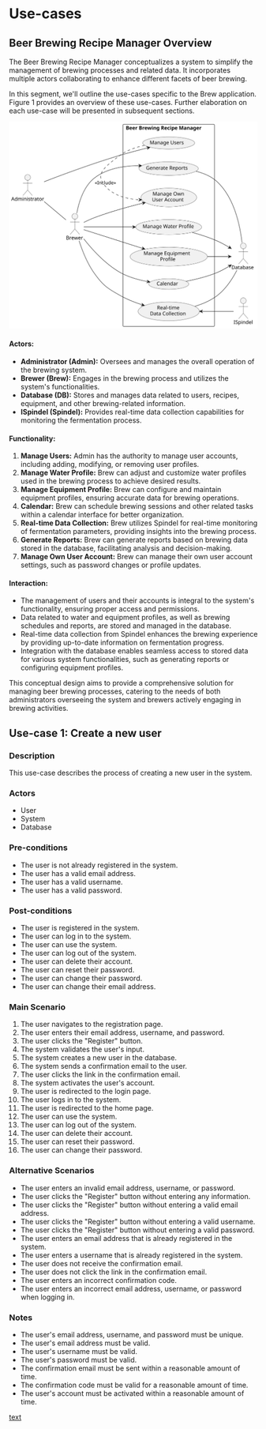 # Use-cases

## Beer Brewing Recipe Manager Overview

The Beer Brewing Recipe Manager conceptualizes a system to simplify the management of brewing processes and related data. It incorporates multiple actors collaborating to enhance different facets of beer brewing.

In this segment, we'll outline the use-cases specific to the Brew application. Figure 1 provides an overview of these use-cases. Further elaboration on each use-case will be presented in subsequent sections.

![Fig 1 - Brew Use case Overview](plantuml/BrewUsecaseOverview/BrewUsecaseOverview.svg)

#### Actors:
- **Administrator (Admin):** Oversees and manages the overall operation of the brewing system.
- **Brewer (Brew):** Engages in the brewing process and utilizes the system's functionalities.
- **Database (DB):** Stores and manages data related to users, recipes, equipment, and other brewing-related information.
- **ISpindel (Spindel):** Provides real-time data collection capabilities for monitoring the fermentation process.

#### Functionality:
1. **Manage Users:** Admin has the authority to manage user accounts, including adding, modifying, or removing user profiles.
2. **Manage Water Profile:** Brew can adjust and customize water profiles used in the brewing process to achieve desired results.
3. **Manage Equipment Profile:** Brew can configure and maintain equipment profiles, ensuring accurate data for brewing operations.
4. **Calendar:** Brew can schedule brewing sessions and other related tasks within a calendar interface for better organization.
5. **Real-time Data Collection:** Brew utilizes Spindel for real-time monitoring of fermentation parameters, providing insights into the brewing process.
6. **Generate Reports:** Brew can generate reports based on brewing data stored in the database, facilitating analysis and decision-making.
7. **Manage Own User Account:** Brew can manage their own user account settings, such as password changes or profile updates.

#### Interaction:
- The management of users and their accounts is integral to the system's functionality, ensuring proper access and permissions.
- Data related to water and equipment profiles, as well as brewing schedules and reports, are stored and managed in the database.
- Real-time data collection from Spindel enhances the brewing experience by providing up-to-date information on fermentation progress.
- Integration with the database enables seamless access to stored data for various system functionalities, such as generating reports or configuring equipment profiles.

This conceptual design aims to provide a comprehensive solution for managing beer brewing processes, catering to the needs of both administrators overseeing the system and brewers actively engaging in brewing activities.


## Use-case 1: Create a new user

### Description

This use-case describes the process of creating a new user in the system.

### Actors

- User
- System
- Database

### Pre-conditions

- The user is not already registered in the system.
- The user has a valid email address.
- The user has a valid username.
- The user has a valid password.

### Post-conditions

- The user is registered in the system.
- The user can log in to the system.
- The user can use the system.
- The user can log out of the system.
- The user can delete their account.
- The user can reset their password.
- The user can change their password.
- The user can change their email address.

### Main Scenario

1. The user navigates to the registration page.
2. The user enters their email address, username, and password.
3. The user clicks the "Register" button.
4. The system validates the user's input.
5. The system creates a new user in the database.
6. The system sends a confirmation email to the user.
7. The user clicks the link in the confirmation email.
8. The system activates the user's account.
9. The user is redirected to the login page.
10. The user logs in to the system.
11. The user is redirected to the home page.
12. The user can use the system.
13. The user can log out of the system.
14. The user can delete their account.
15. The user can reset their password.
16. The user can change their password.

### Alternative Scenarios

- The user enters an invalid email address, username, or password.
- The user clicks the "Register" button without entering any information.
- The user clicks the "Register" button without entering a valid email address.
- The user clicks the "Register" button without entering a valid username.
- The user clicks the "Register" button without entering a valid password.
- The user enters an email address that is already registered in the system.
- The user enters a username that is already registered in the system.
- The user does not receive the confirmation email.
- The user does not click the link in the confirmation email.
- The user enters an incorrect confirmation code.
- The user enters an incorrect email address, username, or password when logging in.

### Notes

- The user's email address, username, and password must be unique.
- The user's email address must be valid.
- The user's username must be valid.
- The user's password must be valid.
- The confirmation email must be sent within a reasonable amount of time.
- The confirmation code must be valid for a reasonable amount of time.
- The user's account must be activated within a reasonable amount of time.

[text](plantuml/UseCase1.puml)


